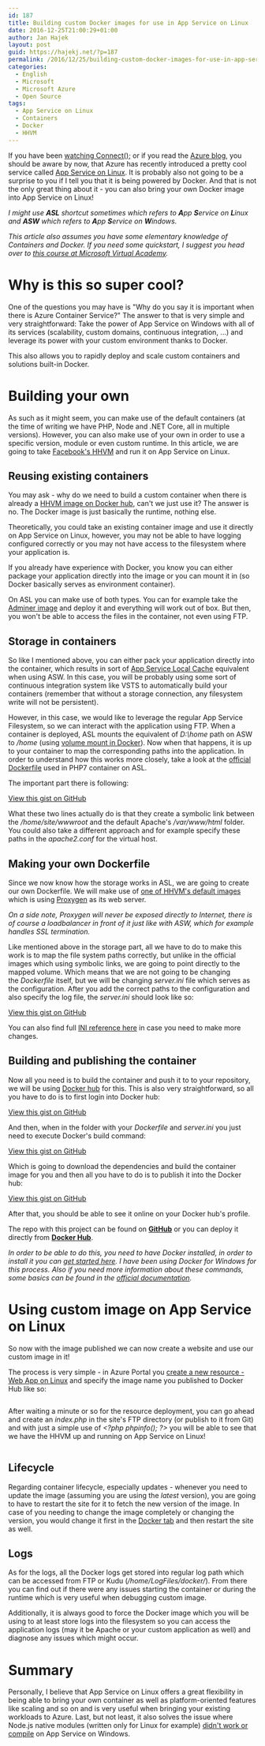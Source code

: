 ```yaml
---
id: 187
title: Building custom Docker images for use in App Service on Linux
date: 2016-12-25T21:00:29+01:00
author: Jan Hajek
layout: post
guid: https://hajekj.net/?p=187
permalink: /2016/12/25/building-custom-docker-images-for-use-in-app-service-on-linux/
categories:
  - English
  - Microsoft
  - Microsoft Azure
  - Open Source
tags:
  - App Service on Linux
  - Containers
  - Docker
  - HHVM
---
```

<!-- wp:paragraph {"coblocks":[]} -->
<p>If you have been <a href="https://connectevent.microsoft.com/">watching Connect();</a> or if you read the <a href="https://azure.microsoft.com/en-us/blog/">Azure blog</a>, you should be aware by now, that Azure has recently introduced a pretty cool service called <a href="https://docs.microsoft.com/en-us/azure/app-service/app-service-linux-readme">App Service on Linux</a>. It is probably also not going to be a surprise to you if I tell you that it is being powered by Docker. And that is not the only great thing about it - you can also bring your own Docker image into App Service on Linux!</p>
<!-- /wp:paragraph -->

<!-- wp:more {"coblocks":[]} -->
<!--more-->
<!-- /wp:more -->

<!-- wp:paragraph {"coblocks":[]} -->
<p><em>I might use&nbsp;<strong>ASL</strong> shortcut sometimes which refers to&nbsp;<strong>A</strong>pp&nbsp;<strong>S</strong>ervice on&nbsp;<strong>L</strong>inux and&nbsp;<strong>ASW</strong> which refers to&nbsp;<strong>A</strong>pp&nbsp;<strong>S</strong>ervice on&nbsp;<strong>W</strong>indows.</em></p>
<!-- /wp:paragraph -->

<!-- wp:paragraph {"coblocks":[]} -->
<p><em>This article also assumes you have some elementary knowledge of Containers and Docker. If you need some quickstart, I suggest you head over to <a href="https://mva.microsoft.com/en-US/training-courses/exploring-microservices-in-docker-and-microsoft-azure-11796?l=FhWy8pmEB_004984382">this course at Microsoft Virtual Academy</a>.</em></p>
<!-- /wp:paragraph -->

<!-- wp:heading {"level":1,"coblocks":[]} -->
<h1>Why is this so super cool?</h1>
<!-- /wp:heading -->

<!-- wp:paragraph {"coblocks":[]} -->
<p>One of the questions you may have is "Why do you say it is important when there is Azure Container Service?" The answer to that is very simple and very straightforward: Take the power of App Service on Windows with all of its services (scalability, custom domains, continuous integration, ...) and leverage its power&nbsp;with your custom environment thanks to Docker.</p>
<!-- /wp:paragraph -->

<!-- wp:paragraph {"coblocks":[]} -->
<p>This also allows you to rapidly deploy and scale custom containers and solutions built-in Docker.</p>
<!-- /wp:paragraph -->

<!-- wp:heading {"level":1,"coblocks":[]} -->
<h1>Building your own</h1>
<!-- /wp:heading -->

<!-- wp:paragraph {"coblocks":[]} -->
<p>As such as it might seem, you can make use of the default containers (at the time of writing we have PHP, Node and .NET Core, all in multiple versions). However, you can also make use of your own in order to use a specific version, module or even custom runtime. In this article, we are going to take <a href="http://hhvm.com/">Facebook's HHVM</a>&nbsp;and run it on App Service on Linux.</p>
<!-- /wp:paragraph -->

<!-- wp:heading {"coblocks":[]} -->
<h2>Reusing existing&nbsp;containers</h2>
<!-- /wp:heading -->

<!-- wp:paragraph {"coblocks":[]} -->
<p>You may ask - why do we need to build a custom container when there is already a <a href="https://hub.docker.com/r/hhvm/hhvm/">HHVM image on Docker hub</a>, can't we just use it? The answer is no. The Docker image is just basically the runtime, nothing else.</p>
<!-- /wp:paragraph -->

<!-- wp:paragraph {"coblocks":[]} -->
<p>Theoretically, you could take an existing container image and use it directly on App Service on Linux, however, you may not be able to have logging configured correctly or you may not have access to the filesystem where your application is.</p>
<!-- /wp:paragraph -->

<!-- wp:paragraph {"coblocks":[]} -->
<p>If you already have experience with Docker, you know you can either package your application directly into the image or you can mount it in (so Docker basically serves as environment container).</p>
<!-- /wp:paragraph -->

<!-- wp:paragraph {"coblocks":[]} -->
<p>On ASL you can make use of both types. You can for example take the <a href="https://hub.docker.com/r/clue/adminer/">Adminer&nbsp;image</a> and deploy it and everything will work out of box. But then, you won't be able to access the files in the container, not even using FTP.</p>
<!-- /wp:paragraph -->

<!-- wp:heading {"coblocks":[]} -->
<h2>Storage in containers</h2>
<!-- /wp:heading -->

<!-- wp:paragraph {"coblocks":[]} -->
<p>So like I mentioned above, you can either pack your application directly into the container, which results in sort of <a href="https://docs.microsoft.com/en-us/azure/app-service/app-service-local-cache">App Service Local Cache</a> equivalent when using ASW. In this case, you will be probably using some sort of continuous integration system like VSTS to automatically build your containers (remember that without a storage connection, any filesystem write will not be persistent).</p>
<!-- /wp:paragraph -->

<!-- wp:paragraph {"coblocks":[]} -->
<p>However, in this case, we would like to leverage the regular App Service Filesystem, so we can interact with the application using FTP. When a container is deployed, ASL mounts the equivalent of&nbsp;<em>D:\home</em> path on ASW to&nbsp;<em>/home</em> (using <a href="https://docs.docker.com/engine/tutorials/dockervolumes/">volume mount in Docker</a>). Now when that happens, it is up to your container to map the corresponding paths into the application. In order to understand how this works more closely, take a look at the <a href="https://github.com/appsvc/php/blob/master/7.0.6-apache/Dockerfile">official Dockerfile</a> used in PHP7 container on ASL.</p>
<!-- /wp:paragraph -->

<!-- wp:paragraph {"coblocks":[]} -->
<p>The important part there is following:</p>
<!-- /wp:paragraph -->

<!-- wp:coblocks/gist {"url":"https://gist.github.com/hajekj/17ab3a7a18b1ad545ff000252dc35451","file":"187.1.Dockerfile","coblocks":[]} -->
<div class="wp-block-coblocks-gist"><script src="https://gist.github.com/hajekj/17ab3a7a18b1ad545ff000252dc35451.js?file=187.1.Dockerfile"></script><noscript><a href="https://gist.github.com/hajekj/17ab3a7a18b1ad545ff000252dc35451#file-187-1.Dockerfile">View this gist on GitHub</a></noscript></div>
<!-- /wp:coblocks/gist -->

<!-- wp:paragraph {"coblocks":[]} -->
<p>What these two lines actually do is that they create a symbolic link between the&nbsp;<em>/home/site/wwwroot</em> and the default Apache's <em>/var/www/html</em>&nbsp;folder. You could also take a different approach and for example specify these paths in the&nbsp;<em>apache2.conf</em> for the virtual host.</p>
<!-- /wp:paragraph -->

<!-- wp:heading {"coblocks":[]} -->
<h2>Making your own Dockerfile</h2>
<!-- /wp:heading -->

<!-- wp:paragraph {"coblocks":[]} -->
<p>Since we now know how the storage works in ASL, we are going to create our own Dockerfile. We will make use of <a href="https://github.com/hhvm/hhvm-docker/tree/master/hhvm-latest-proxygen">one of HHVM's default images</a> which is using <a href="https://docs.hhvm.com/hhvm/basic-usage/proxygen">Proxygen</a>&nbsp;as its web server.</p>
<!-- /wp:paragraph -->

<!-- wp:paragraph {"coblocks":[]} -->
<p><em>On a side note, Proxygen will never be exposed directly to Internet, there is of course a loadbalancer in front of it just like with ASW, which for example handles SSL termination</em><em>.</em></p>
<!-- /wp:paragraph -->

<!-- wp:paragraph {"coblocks":[]} -->
<p>Like mentioned above in the storage part, all we have to do to make this work is to map the file system paths correctly, but unlike in the official images which using symbolic links, we are going to point directly to the mapped volume. Which means that we are not going to be changing the&nbsp;<em>Dockerfile</em> itself, but we will be changing&nbsp;<em>server.ini</em> file which serves as the configuration. After you add the correct paths to the configuration and also specify the log file, the&nbsp;<em>server.ini</em> should look like so:</p>
<!-- /wp:paragraph -->

<!-- wp:coblocks/gist {"url":"https://gist.github.com/hajekj/17ab3a7a18b1ad545ff000252dc35451","file":"187-2.ini","coblocks":[]} -->
<div class="wp-block-coblocks-gist"><script src="https://gist.github.com/hajekj/17ab3a7a18b1ad545ff000252dc35451.js?file=187-2.ini"></script><noscript><a href="https://gist.github.com/hajekj/17ab3a7a18b1ad545ff000252dc35451#file-187-2-ini">View this gist on GitHub</a></noscript></div>
<!-- /wp:coblocks/gist -->

<!-- wp:paragraph {"coblocks":[]} -->
<p>You can also find full <a href="https://docs.hhvm.com/hhvm/configuration/INI-settings">INI reference here</a>&nbsp;in case you need to make more changes.</p>
<!-- /wp:paragraph -->

<!-- wp:heading {"coblocks":[]} -->
<h2>Building and publishing the container</h2>
<!-- /wp:heading -->

<!-- wp:paragraph {"coblocks":[]} -->
<p>Now all you need is to build the container and push it to to your repository, we will be using <a href="https://hub.docker.com/">Docker hub</a> for this. This is also very straightforward, so all you have to do is to first login into Docker hub:</p>
<!-- /wp:paragraph -->

<!-- wp:coblocks/gist {"url":"https://gist.github.com/hajekj/17ab3a7a18b1ad545ff000252dc35451","file":"187-3.sh","coblocks":[]} -->
<div class="wp-block-coblocks-gist"><script src="https://gist.github.com/hajekj/17ab3a7a18b1ad545ff000252dc35451.js?file=187-3.sh"></script><noscript><a href="https://gist.github.com/hajekj/17ab3a7a18b1ad545ff000252dc35451#file-187-3-sh">View this gist on GitHub</a></noscript></div>
<!-- /wp:coblocks/gist -->

<!-- wp:paragraph {"coblocks":[]} -->
<p>And then, when in the folder with your&nbsp;<em>Dockerfile</em> and&nbsp;<em>server.ini</em> you just need to execute Docker's build command:</p>
<!-- /wp:paragraph -->

<!-- wp:coblocks/gist {"url":"https://gist.github.com/hajekj/17ab3a7a18b1ad545ff000252dc35451","file":"187-4.sh","coblocks":[]} -->
<div class="wp-block-coblocks-gist"><script src="https://gist.github.com/hajekj/17ab3a7a18b1ad545ff000252dc35451.js?file=187-4.sh"></script><noscript><a href="https://gist.github.com/hajekj/17ab3a7a18b1ad545ff000252dc35451#file-187-4-sh">View this gist on GitHub</a></noscript></div>
<!-- /wp:coblocks/gist -->

<!-- wp:paragraph {"coblocks":[]} -->
<p>Which is going to download the dependencies and build the container image for you and then all you have to do is to publish it into the Docker hub:</p>
<!-- /wp:paragraph -->

<!-- wp:coblocks/gist {"url":"https://gist.github.com/hajekj/17ab3a7a18b1ad545ff000252dc35451","file":"187-5.sh","coblocks":[]} -->
<div class="wp-block-coblocks-gist"><script src="https://gist.github.com/hajekj/17ab3a7a18b1ad545ff000252dc35451.js?file=187-5.sh"></script><noscript><a href="https://gist.github.com/hajekj/17ab3a7a18b1ad545ff000252dc35451#file-187-5-sh">View this gist on GitHub</a></noscript></div>
<!-- /wp:coblocks/gist -->

<!-- wp:paragraph {"coblocks":[]} -->
<p>After that, you should be able to see it online on your Docker hub's profile.</p>
<!-- /wp:paragraph -->

<!-- wp:paragraph {"coblocks":[]} -->
<p>The repo with this project can be found on <strong><a href="https://github.com/TheNetworg/appsvc-hhvm">GitHub</a></strong>&nbsp;or you can deploy it directly from <strong><a href="https://hub.docker.com/r/thenetworg/appsvc-hhvm/">Docker Hub</a></strong>.</p>
<!-- /wp:paragraph -->

<!-- wp:paragraph {"coblocks":[]} -->
<p><em>In order to be able to do this, you need to have Docker installed, in order to install it you can <a href="https://docs.docker.com/engine/installation/">get started here</a>. I have been using Docker for Windows for this process. Also if you need more information about these commands, some basics can be found in the <a href="https://docs.docker.com/engine/tutorials/dockerimages/">official documentation</a>.</em></p>
<!-- /wp:paragraph -->

<!-- wp:heading {"level":1,"coblocks":[]} -->
<h1>Using custom image&nbsp;on App Service on Linux</h1>
<!-- /wp:heading -->

<!-- wp:paragraph {"coblocks":[]} -->
<p>So now with the image published we can now create a website and use our custom image in it!</p>
<!-- /wp:paragraph -->

<!-- wp:paragraph {"coblocks":[]} -->
<p>The process is very simple - in Azure Portal you <a href="https://ms.portal.azure.com/#create/Microsoft.AppSvcLinux">create a new resource - Web App on Linux</a>&nbsp;and specify the image name you published to Docker Hub like so:</p>
<!-- /wp:paragraph -->

<!-- wp:image {"id":198,"align":"center","linkDestination":"custom","coblocks":[]} -->
<div class="wp-block-image"><figure class="aligncenter"><a href="/uploads/2016/12/appsvc-hhvm2.png"><img src="/uploads/2016/12/appsvc-hhvm2-300x295.png" alt="" class="wp-image-198"/></a></figure></div>
<!-- /wp:image -->

<!-- wp:paragraph {"coblocks":[]} -->
<p>After waiting a minute or so for the resource deployment, you can go ahead and create an&nbsp;<em>index.php</em> in the site's FTP directory (or publish to it from Git) and with just a simple use of&nbsp;<em>&lt;?php phpinfo(); ?&gt;</em> you will be able to see that we have the HHVM up and running on App Service on Linux!</p>
<!-- /wp:paragraph -->

<!-- wp:image {"id":197,"align":"center","linkDestination":"custom","coblocks":[]} -->
<div class="wp-block-image"><figure class="aligncenter"><a href="/uploads/2016/12/appsvc-hhvm.png"><img src="/uploads/2016/12/appsvc-hhvm-300x181.png" alt="" class="wp-image-197"/></a></figure></div>
<!-- /wp:image -->

<!-- wp:heading {"coblocks":[]} -->
<h2>Lifecycle</h2>
<!-- /wp:heading -->

<!-- wp:paragraph {"coblocks":[]} -->
<p>Regarding container lifecycle, especially updates - whenever you need to update the image (assuming you are using the&nbsp;<em>latest</em> version), you are going to have to restart the site for it to fetch the new version of the image. In case of you needing to change the image completely or changing the version, you would change it first in the&nbsp;<span style="text-decoration: underline;">Docker tab</span> and then restart the site as well.</p>
<!-- /wp:paragraph -->

<!-- wp:heading {"coblocks":[]} -->
<h2>Logs</h2>
<!-- /wp:heading -->

<!-- wp:paragraph {"coblocks":[]} -->
<p>As for the logs, all the Docker logs get stored into regular log path which can be accessed from FTP or Kudu (<em>/home/LogFiles/docker/</em>). From there you can find out if there were any issues starting the container or during the runtime which is very useful when debugging custom image.</p>
<!-- /wp:paragraph -->

<!-- wp:paragraph {"coblocks":[]} -->
<p>Additionally, it is always good to force the Docker image which you will be using to at least store logs into the filesystem so you can access the application logs (may it be Apache or your custom application as well) and diagnose any issues which might occur.</p>
<!-- /wp:paragraph -->

<!-- wp:heading {"level":1,"coblocks":[]} -->
<h1>Summary</h1>
<!-- /wp:heading -->

<!-- wp:paragraph {"coblocks":[]} -->
<p>Personally, I believe that App Service on Linux offers a great flexibility in being able to bring your own container as well as platform-oriented features like scaling and so on and is very useful when bringing your existing workloads to Azure. Last, but not least, it also solves the issue where Node.js native modules (written only for Linux for example)&nbsp;<a href="https://docs.microsoft.com/en-us/azure/nodejs-use-node-modules-azure-apps">didn't work or compile</a> on App Service on Windows.</p>
<!-- /wp:paragraph -->